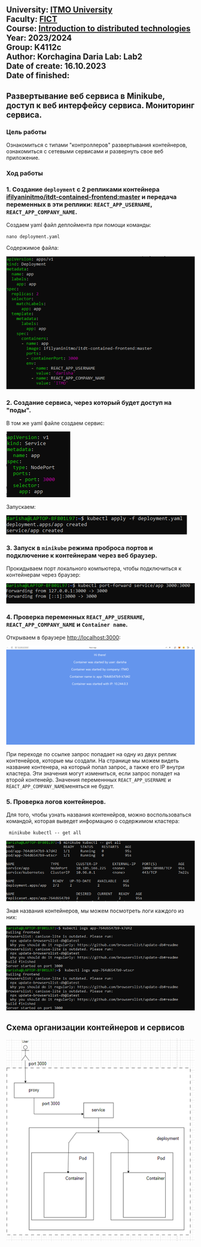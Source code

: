 University: [ITMO University](https://itmo.ru/ru/)  
Faculty: [FICT](https://fict.itmo.ru)  
Course: [Introduction to distributed technologies](https://github.com/itmo-ict-faculty/introduction-to-distributed-technologies)  
Year: 2023/2024  
Group: K4112c  
Author: Korchagina Daria 
Lab: Lab2  
Date of create: 16.10.2023  
Date of finished: 
---
## Развертывание веб сервиса в Minikube, доступ к веб интерфейсу сервиса. Мониторинг сервиса.

### Цель работы

Ознакомиться с типами "контроллеров" развертывания контейнеров, ознакомиться с сетевыми сервисами и развернуть свое веб приложение. 

### Ход работы
### 1. Создание `deployment` с 2 репликами контейнера [ifilyaninitmo/itdt-contained-frontend:master](https://hub.docker.com/repository/docker/ifilyaninitmo/itdt-contained-frontend) и передача переменных в эти реплики: `REACT_APP_USERNAME`, `REACT_APP_COMPANY_NAME`.

Создаем yaml файл деплоймента при помощи команды:

```
nano deployment.yaml
```
Содержимое файла:

![deployment](/lab2/Deployment.png)

### 2. Создание сервиса, через который будет доступ на "поды".
В том же yaml файле создаем сервис:

![service](/lab2/Service.png)

Запускаем:

![apply](/lab2/Apply.png)

### 3. Запуск в `minikube` режима проброса портов и подключение к контейнерам через веб браузер.

Прокидываем порт локального компьютера, чтобы подключиться к контейнерам через браузер:

![port-forward](/lab2/PF.png)

### 4. Проверка переменных `REACT_APP_USERNAME`, `REACT_APP_COMPANY_NAME` и `Container name`.

Открываем в браузере [http://localhost:3000](http://localhost:3000):

![3000](/lab2/3000.png)

При переходе по ссылке запрос попадает на одну из двух реплик контенейров, которые мы создали. На странице мы можем видеть название контенера, на который попал запрос, а также его IP внутри кластера. Эти значения могут измениться, если запрос попадет на второй контенейр. Значения переменнных  `REACT_APP_USERNAME` и `REACT_APP_COMPANY_NAME`меняться не будут.


### 5. Проверка логов контейнеров.
Для того, чтобы узнать названия контенейров, можно воспользоваться командой, которая выведет информацию о содержимом кластера:

```
 minikube kubectl -- get all
```
![get all](/lab2/GA.png)

Зная названия контейнеров, мы можем посмотреть логи каждого из них:

![Logs](/lab2/Logs.png)

## Схема организации контейнеров и сервисов

![Scheme](/lab2/Scheme.png)
